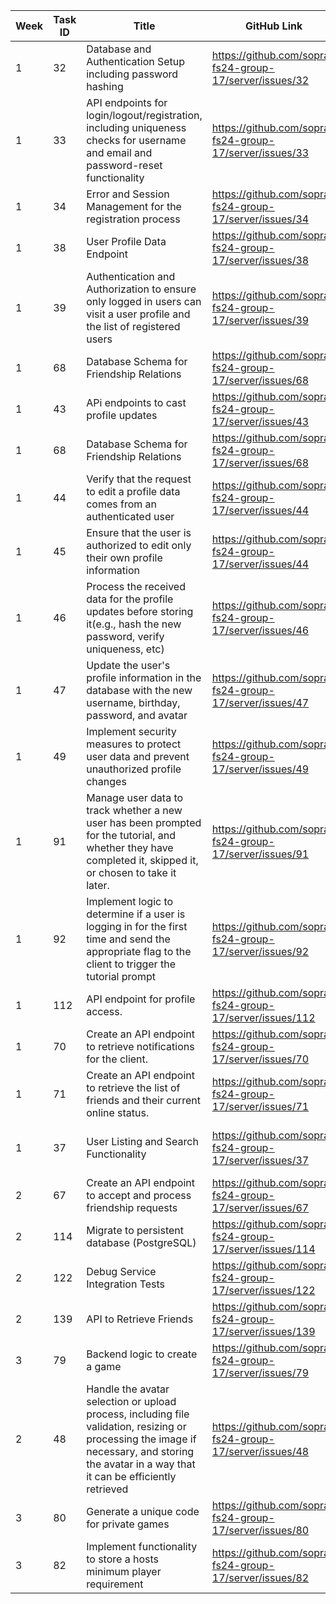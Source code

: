 | Week | Task ID | Title                                                                                                                                                                                           | GitHub Link                                                | Milestone   | Developer Name                      | Done     | 
|------|---------|-------------------------------------------------------------------------------------------------------------------------------------------------------------------------------------------------|------------------------------------------------------------|-------------|-------------------------------------|----------|
| 1    | 32      | Database and Authentication Setup including password hashing                                                                                                                                    | https://github.com/sopra-fs24-group-17/server/issues/32    | 3           | Kevin Bründler                      | &#9745;  |
| 1    | 33      | API endpoints for login/logout/registration, including uniqueness checks for username and email and password-reset functionality                                                                | https://github.com/sopra-fs24-group-17/server/issues/33    | 3           | Kevin Bründler                      | &#9745;  |
| 1    | 34      | Error and Session Management for the registration process                                                                                                                                       | https://github.com/sopra-fs24-group-17/server/issues/34    | 3           | Kevin Bründler                      | &#9745;  |
| 1    | 38      | User Profile Data Endpoint                                                                                                                                                                      | https://github.com/sopra-fs24-group-17/server/issues/38    | 3           | Kevin Bründler                      | &#9745;  |
| 1    | 39      | Authentication and Authorization to ensure only logged in users can visit a user profile and the list of registered users                                                                       | https://github.com/sopra-fs24-group-17/server/issues/39    | 3           | Kevin Bründler                      | &#9745;  |
| 1    | 68      | Database Schema for Friendship Relations                                                                                                                                                        | https://github.com/sopra-fs24-group-17/server/issues/68    | 3           | Kevin Bründler                      | &#9745;  |
| 1    | 43      | APi endpoints to cast profile updates                                                                                                                                                           | https://github.com/sopra-fs24-group-17/server/issues/43    | 3           | Kevin Bründler                      | &#9745;  |
| 1    | 68      | Database Schema for Friendship Relations                                                                                                                                                        | https://github.com/sopra-fs24-group-17/server/issues/68    | 3           | Kevin Bründler                      | &#9745;  |
| 1    | 44      | Verify that the request to edit a profile data comes from an authenticated user                                                                                                                 | https://github.com/sopra-fs24-group-17/server/issues/44    | 3           | Kevin Bründler                      | &#9745;  |
| 1    | 45      | Ensure that the user is authorized to edit only their own profile information                                                                                                                   | https://github.com/sopra-fs24-group-17/server/issues/44    | 3           | Kevin Bründler                      | &#9745;  |
| 1    | 46      | Process the received data for the profile updates before storing it(e.g., hash the new password, verify uniqueness, etc)                                                                        | https://github.com/sopra-fs24-group-17/server/issues/46    | 3           | Kevin Bründler                      | &#9745;  |
| 1    | 47      | Update the user's profile information in the database with the new username, birthday, password, and avatar                                                                                     | https://github.com/sopra-fs24-group-17/server/issues/47    | 3           | Kevin Bründler                      | &#9745;  |
| 1    | 49      | Implement security measures to protect user data and prevent unauthorized profile changes                                                                                                       | https://github.com/sopra-fs24-group-17/server/issues/49    | 3           | Kevin Bründler                      | &#9745;  |
| 1    | 91      | Manage user data to track whether a new user has been prompted for the tutorial, and whether they have completed it, skipped it, or chosen to take it later.                                    | https://github.com/sopra-fs24-group-17/server/issues/91    | 3           | Kevin Bründler                      | &#9745;  |
| 1    | 92      | Implement logic to determine if a user is logging in for the first time and send the appropriate flag to the client to trigger the tutorial prompt                                              | https://github.com/sopra-fs24-group-17/server/issues/92    | 3           | Kevin Bründler                      | &#9745;  |
| 1    | 112     | API endpoint for profile access.                                                                                                                                                                | https://github.com/sopra-fs24-group-17/server/issues/112   | 3           | Kevin Bründler                      | &#9745;  |
| 1    | 70     | Create an API endpoint to retrieve notifications for the client. | https://github.com/sopra-fs24-group-17/server/issues/70   | 3           | Jorge Ortiz     | &#9745;  |
| 1    | 71     | Create an API endpoint to retrieve the list of friends and their current online status. | https://github.com/sopra-fs24-group-17/server/issues/71   | 3           | Jorge Ortiz     | &#9745;  |
| 1    | 37      | User Listing and Search Functionality                                                                                                                                                           | https://github.com/sopra-fs24-group-17/server/issues/37    | 3           | Panagiotis Patsias & Kevin Bründler | &#9745;  |
| 2    | 67      | Create an API endpoint to accept and process friendship requests                                                                                                                                | https://github.com/sopra-fs24-group-17/server/issues/67    | 3           | Kevin Bründler                      | &#9745;  |
| 2    | 114     | Migrate to persistent database (PostgreSQL)                                                                                                                                                     | https://github.com/sopra-fs24-group-17/server/issues/114   | 3           | Kevin Bründler                      | &#9745;  |
| 2    | 122     | Debug Service Integration Tests                                                                                                                                                                 | https://github.com/sopra-fs24-group-17/server/issues/122   | 3           | Kevin Bründler                      | &#9745;  |
| 2    | 139     | API to Retrieve Friends                                                                                                                                                                         | https://github.com/sopra-fs24-group-17/server/issues/139   | 3           | Kevin Bründler                      | &#9745;  | 
| 3    | 79      | Backend logic to create a game                                                                                                                                                                  | https://github.com/sopra-fs24-group-17/server/issues/79    | 3           | Kevin Bründler                      | &#9745;  |
| 2    | 48      | Handle the avatar selection or upload process, including file validation, resizing or processing the image if necessary, and storing the avatar in a way that it can be efficiently retrieved   | https://github.com/sopra-fs24-group-17/server/issues/48    | 3           | Liam Kane                           | &#9745;  |
| 3    | 80      | Generate a unique code for private games                                                                                                                                                        | https://github.com/sopra-fs24-group-17/server/issues/80    | 3           | Kevin Bründler                      | &#9745;  | 
| 3    | 82      | Implement functionality to store a hosts minimum player requirement                                                                                                                             | https://github.com/sopra-fs24-group-17/server/issues/82    | 3           | Kevin Bründler                      | &#9745;  | 
